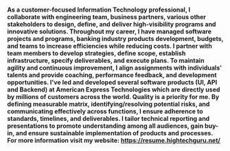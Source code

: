 #### As a customer-focused Information Technology professional, I collaborate with engineering team, business partners, various other stakeholders to design, define, and deliver high-visibility programs and innovative solutions. Throughout my career, I have managed software projects and programs, banking industry products development, budgets, and teams to increase efficiencies while reducing costs. I partner with team members to develop strategies, define scope, establish infrastructure, specify deliverables, and execute plans. To maintain agility and continuous improvement, I align assignments with individuals' talents and provide coaching, performance feedback, and development opportunities. I've led and developed several software products (UI, API and Backend) at American Express Technologies which are directly used by millions of customers across the world. Quality is a priority for me. By defining measurable matrix, identifying/resolving potential risks, and communicating effectively across functions, I ensure adherence to standards, timelines, and deliverables. I tailor technical reporting and presentations to promote understanding among all audiences, gain buy-in, and ensure sustainable implementation of products and processes. For more information visit my website: https://resume.hightechguru.net/

<!---
kgurumurthybhat/kgurumurthybhat is a ✨ special ✨ repository because its `README.md` (this file) appears on your GitHub profile.
You can click the Preview link to take a look at your changes.
--->
